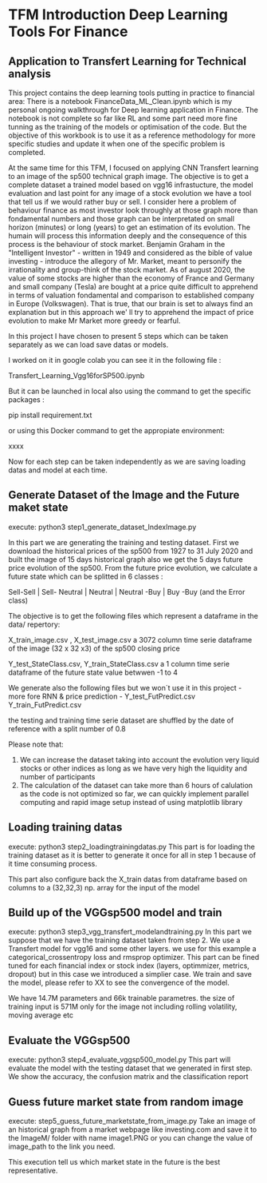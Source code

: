 # TFM Introduction Deep Learning Tools For Finance 
## Application to Transfert Learning for Technical analysis

This project contains the deep learning tools putting in practice to financial area:
There is a notebook FinanceData_ML_Clean.ipynb which is my personal ongoing walkthrough for Deep learning application in Finance.
The notebook is not complete so far like RL and some part need more fine tunning as the training of the models or optimisation of the code. But the objective of this workbook is to use it as a reference methodology for more specific studies and update it when one of the specific problem is completed. 

At the same time for this TFM, I focused  on applying CNN Transfert learning to an image of the sp500 technical graph image. The objective is to get a complete dataset a trained model based on vgg16 infrastucture, the model evaluation and last point for any image of a stock evolution we have a tool that tell us if we would rather  buy or sell.
I consider here a problem of behaviour finance as most investor look throughly at those graph more than fondamental numbers and those graph can be interpretated on small horizon (minutes) or long (years) to get an estimation of its evolution. The humain will process this information deeply and the consequence of this process is the behaviour of stock market. Benjamin Graham in the "Intelligent Investor" - written in 1949 and considered as the bible of value investing - introduce the allegory of Mr. Market, meant to personify the irrationality and group-think of the stock market. As of august 2020, the value of some stocks are higher than the economy of France and Germany and small company (Tesla) are bought at a price quite difficult to apprehend in terms of valuation fondamental and comparison to established company in Europe (Volkswagen). That is true, that our brain is set to always find an explanation but in this approach we' ll try to apprehend the impact of price evolution to make Mr Market more greedy or fearful.

In this project I have chosen to present 5 steps which can be taken separately as we can load save datas or models. 

I worked on it in google colab you can see it in the following file :

Transfert_Learning_Vgg16forSP500.ipynb

But it can be launched in local also using the command to get the specific packages :

pip install requirement.txt

or using this Docker command to get the appropiate environment:

xxxx

Now for each step can be taken independently as we are saving loading datas and model at each time.

## Generate Dataset of the Image and the Future maket state
execute: python3 step1_generate_dataset_IndexImage.py

In this part we are generating the training and testing dataset.
First we download the historical prices of the sp500 from 1927 to 31 July 2020 and built the image of 15 days historical graph also we get the 5 days future price evolution of the sp500. 
From the future price evolution, we calculate a future state which can be splitted in 6 classes :

Sell-Sell | Sell- Neutral | Neutral | Neutral -Buy | Buy -Buy (and the Error class)

The objective is to get the following files which represent a dataframe in the data/ repertory:

X_train_image.csv , X_test_image.csv a 3072 column time serie dataframe  of the image (32 x 32 x3) of the sp500 closing price 

Y_test_StateClass.csv, Y_train_StateClass.csv a 1 column time serie dataframe of the future state value betwwen -1 to 4

We generate also the following files but we won´t use it in this project - more fore RNN & price prediction - Y_test_FutPredict.csv Y_train_FutPredict.csv

the testing and training time serie dataset are shuffled by the date of reference with a split number of 0.8

Please note that: 
1. We can increase the dataset taking into account the evolution very liquid stocks or other indices as long as we have very high the liquidity and number of participants 
2. The calculation of the dataset can take more than 6 hours of calulation as the code is not optimized so far, we can quickly implement parallel computing and rapid image setup instead of using matplotlib library

## Loading training datas
execute: python3 step2_loadingtrainingdatas.py 
This part is for loading the training dataset as it is better to generate it once for all in step 1 because of it time consuming process.

This part also configure back the X_train datas from dataframe based on columns to a (32,32,3) np. array for the input of the model 

## Build up of the VGGsp500 model and train
execute: python3 step3_vgg_transfert_modelandtraining.py
In this part we suppose that we have the training dataset taken from step 2.
We use a Transfert model for vgg16 and some other layers.
we use for this example a categorical_crossentropy loss and rmsprop optimizer.
This part can be fined tuned for each financial index or stock index (layers, optimmizer, metrics, dropout) but in this case we introduced a simplier case.
We train and save the model, please refer to XX to see the convergence of the model.

We have 14.7M parameters and 66k trainable parametres. the size of training input is 571M only for the image not including rolling volatility, moving average etc

## Evaluate the VGGsp500
execute: python3 step4_evaluate_vggsp500_model.py
This part will evaluate the model with the testing dataset that we generated in first step.
We show the accuracy, the confusion matrix and the classification report 

## Guess future market state from random image
execute: step5_guess_future_marketstate_from_image.py
Take an image of an historical graph from a market webpage like investing.com  and save it to the ImageM/ folder with name image1.PNG or you can change the value of image_path to the link you need.

This execution tell us which market state in the future is the best representative.


